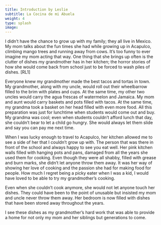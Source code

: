 ```yaml
---
title: Introduction by Leslie
subtitle: La Cocina de mi Abuela
weight: 4
type: splash
image:
---
```

I didn’t have the chance to grow up with my family; they all live in Mexico. My mom talks about the fun times she had while growing up in Acapulco, climbing mango trees and running away from cows. It’s too funny to ever imagine my mom acting that way. One thing that she brings up often is the clutter of dishes my grandmother has in her kitchen; the horror stories of how she would come back from school just to be forced to wash piles of dishes. [RL1]

Everyone knew my grandmother made the best tacos and tortas in town. My grandmother, along with my uncle, would roll out their wheelbarrow filled to the brim with plates and cups. At the same time, my other two uncles would carry the agua frescas of watermelon and Jamaica. My mom and aunt would carry baskets and pots filled with tacos. At the same time, my grandma took a basket on her head filled with even more food. All this preparation was just for lunchtime when students would come out and buy. My grandma was cool; even when students couldn’t afford lunch that day, she couldn’t bear to let a child go hungry. She would always let them slide and say you can pay me next time.

When I was lucky enough to travel to Acapulco, her kitchen allowed me to see a side of her that I couldn’t grow up with. The person that was there in front of the school and always happy to see you eat well. Her pink kitchen walls filled with hanging pots and pans, damaged from all the years she used them for cooking. Even though they were all shabby, filled with grease and burn marks, she didn’t let anyone throw them away. It was her way of showing her love of cooking and the passion she had for making food for people. How much I regret being a picky eater when I was a kid, I would have loved to be able to try my grandmother’s cooking.

Even when she couldn’t cook anymore, she would not let anyone touch her dishes. They could have been to the point of unusable but insisted my mom and uncle never throw them away. Her bedroom is now filled with dishes that have been stored away throughout the years.

I see these dishes as my grandmother’s hard work that was able to provide a home for not only my mom and her siblings but generations to come.
